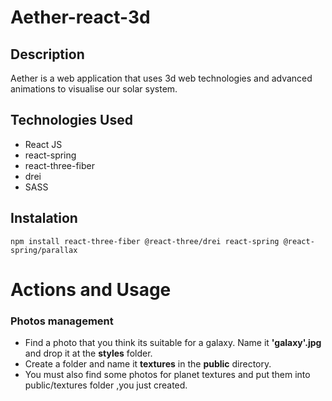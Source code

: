 # Aether-react-3d

## Description<br>

Aether is a web application that uses 3d web technologies and advanced animations to visualise our solar system.<br>


## Technologies Used<br>
* React JS
* react-spring
* react-three-fiber
* drei
* SASS

## Instalation<br>

```
npm install react-three-fiber @react-three/drei react-spring @react-spring/parallax

```



# Actions and Usage<br>

### Photos management
* Find a photo that you think its suitable for a galaxy. Name it **'galaxy'.jpg** and drop it at the **styles** folder.<br>
* Create a folder and name it **textures** in the **public** directory.<br>
* You must also find some photos for planet textures and put them into public/textures folder ,you just created.<br>




